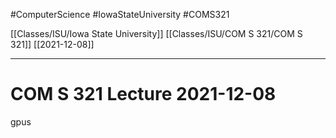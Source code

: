 #ComputerScience  #IowaStateUniversity #COMS321 


[[Classes/ISU/Iowa State University]] [[Classes/ISU/COM S 321/COM S 321]] [[2021-12-08]]

---

# COM S 321 Lecture 2021-12-08

gpus 